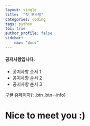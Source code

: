 ```yaml
---
layout: single
title:  "첫 포스팅"
categories: coding
tags: python
toc: true
author_profile: false
sidebar:
    nav: "docs"
---
```

<div class= "notice">
<h4> 공지사항입니다. </h4>
<ul>
    <li> 공지사항 순서 1 </li>
    <li> 공지사항 순서 2 </li>
    <li> 공지사항 순서 3 </li>
</ul>
</div>

[구글 홈페이지](https://google.com){: .btn .btn--info}

# Nice to meet you :)
